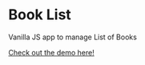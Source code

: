 # Book List
Vanilla JS app to manage List of Books

[Check out the demo here!]("https://aadhinana.github.io/bookList/")
